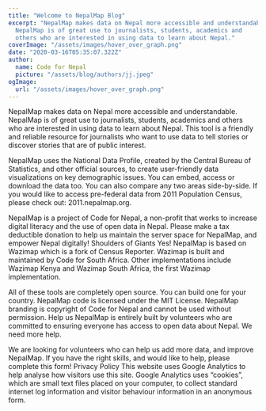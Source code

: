 ```yaml
---
title: "Welcome to NepalMap Blog"
excerpt: "NepalMap makes data on Nepal more accessible and understandable.
  NepalMap is of great use to journalists, students, academics and
  others who are interested in using data to learn about Nepal."
coverImage: "/assets/images/hover_over_graph.png"
date: "2020-03-16T05:35:07.322Z"
author:
  name: Code for Nepal
  picture: "/assets/blog/authors/jj.jpeg"
ogImage:
  url: "/assets/images/hover_over_graph.png"
---
```


NepalMap makes data on Nepal more accessible and understandable.
NepalMap is of great use to journalists, students, academics and
others who are interested in using data to learn about Nepal. This
tool is a friendly and reliable resource for journalists who want to
use data to tell stories or discover stories that are of public
interest.

NepalMap uses the National Data Profile, created by the
Central Bureau of Statistics, and other official sources, to create
user-friendly data visualizations on key demographic issues. You can
embed, access or download the data too. You can also compare any two
areas side-by-side. If you would like to access pre-federal data
from 2011 Population Census, please check out: 2011.nepalmap.org.

NepalMap is a project of Code for Nepal, a non-profit that works to
increase digital literacy and the use of open data in Nepal. Please
make a tax deductible donation to help us maintain the server space
for NepalMap, and empower Nepal digitally! Shoulders of Giants Yes!
NepalMap is based on Wazimap which is a fork of Census Reporter.
Wazimap is built and maintained by Code for South Africa. Other
implementations include Wazimap Kenya and Wazimap South Africa, the
first Wazimap implementation.

All of these tools are completely open
source. You can build one for your country. NepalMap code is
licensed under the MIT License. NepalMap branding is copyright of
Code for Nepal and cannot be used without permission. Help us
NepalMap is entirely built by volunteers who are committed to
ensuring everyone has access to open data about Nepal. We need more
help.

We are looking for volunteers who can help us add more data,
and improve NepalMap. If you have the right skills, and would like
to help, please complete this form! Privacy Policy This website uses
Google Analytics to help analyse how visitors use this site. Google
Analytics uses “cookies”, which are small text files placed on your
computer, to collect standard internet log information and visitor
behaviour information in an anonymous form.
